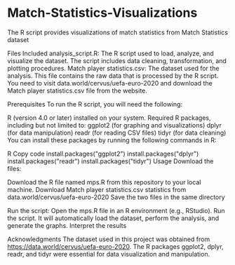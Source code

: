 # Match-Statistics-Visualizations
The R script provides visualizations of match statistics from Match Statistics dataset

Files Included
analysis_script.R: The R script used to load, analyze, and visualize the dataset. The script includes data cleaning, transformation, and plotting procedures.
Match player statistics.csv: The dataset used for the analysis. This file contains the raw data that is processed by the R script. You need to visit data.world/cervus/uefa-euro-2020 
and download the Match player statistics.csv file from the website.

Prerequisites
To run the R script, you will need the following:

R (version 4.0 or later) installed on your system.
Required R packages, including but not limited to:
ggplot2 (for graphing and visualizations)
dplyr (for data manipulation)
readr (for reading CSV files)
tidyr (for data cleaning)
You can install these packages by running the following commands in R:

R
Copy code
install.packages("ggplot2")
install.packages("dplyr")
install.packages("readr")
install.packages("tidyr")
Usage
Download the files:

Download the R file named mps.R from this repository to your local machine.
Download Match player statistics.csv statistics from data.world/cervus/uefa-euro-2020
Save the two files in the same directory

Run the script:
Open the mps.R file in an R environment (e.g., RStudio).
Run the script. It will automatically load the dataset, perform the analysis, and generate the graphs.
Interpret the results

Acknowledgments
The dataset used in this project was obtained from https://data.world/cervus/uefa-euro-2020.
The R packages ggplot2, dplyr, readr, and tidyr were essential for data visualization and manipulation.
